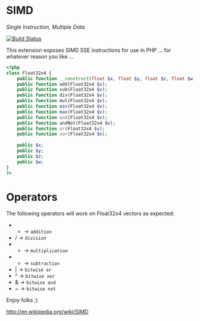 SIMD
====
*Single Instruction, Multiple Data*

[![Build Status](https://travis-ci.org/krakjoe/SIMD.svg?branch=master)](https://travis-ci.org/krakjoe/SIMD)

This extension exposes SIMD SSE instructions for use in PHP ... for whatever reason you like ...

```php
<?php
class Float32x4 {
	public function __construct(float $x, float $y, float $z, float $w)
	public function add(Float32x4 $v);
	public function sub(Float32x4 $v);
	public function div(Float32x4 $v);
	public function mul(Float32x4 $v);
	public function min(Float32x4 $v);
	public function max(Float32x4 $v);
	public function and(Float32x4 $v);
	public function andNot(Float32x4 $v);
	public function or(Float32x4 $v);
	public function xor(Float32x4 $v);
	
	public $x;
	public $y;
	public $z;
	public $w;
}
?>
```

Operators
=========

The following operators will work on Float32x4 vectors as expected:

 * + -> ```addition```
 * / -> ```division```
 * * -> ```multiplication```
 * - -> ```subtraction```
 * | -> ```bitwise or```
 * ^ -> ```bitwise xor```
 * & -> ```bitwise and```
 * ~ -> ```bitwise not```
 
Enjoy folks ;)

http://en.wikipedia.org/wiki/SIMD
